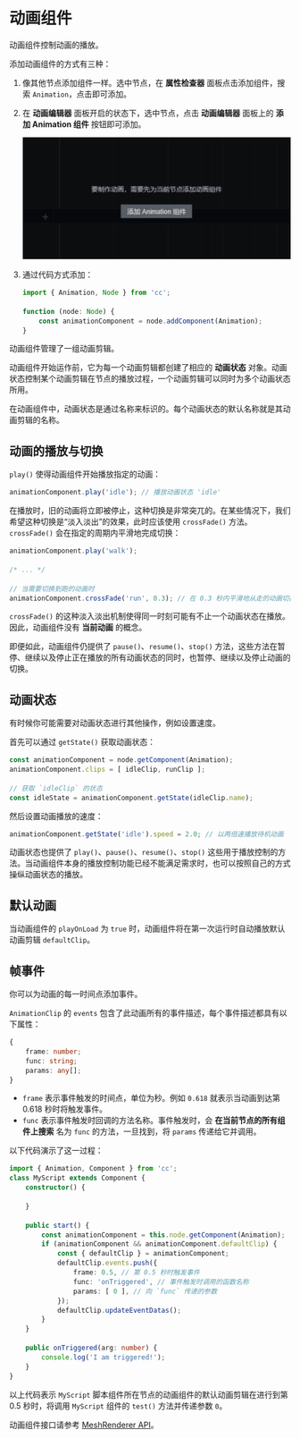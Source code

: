 # 动画组件

动画组件控制动画的播放。

添加动画组件的方式有三种：

1. 像其他节点添加组件一样。选中节点，在 **属性检查器** 面板点击添加组件，搜索 `Animation`，点击即可添加。
2. 在 **动画编辑器** 面板开启的状态下，选中节点，点击 **动画编辑器** 面板上的 **添加 Animation 组件** 按钮即可添加。

    ![](../../editor/animation/animation/add-component.jpg)

3. 通过代码方式添加：

    ```ts
    import { Animation, Node } from 'cc';

    function (node: Node) {
        const animationComponent = node.addComponent(Animation);
    }
    ```

动画组件管理了一组动画剪辑。

动画组件开始运作前，它为每一个动画剪辑都创建了相应的 **动画状态** 对象。动画状态控制某个动画剪辑在节点的播放过程，一个动画剪辑可以同时为多个动画状态所用。

在动画组件中，动画状态是通过名称来标识的。每个动画状态的默认名称就是其动画剪辑的名称。

## 动画的播放与切换

`play()` 使得动画组件开始播放指定的动画：

```ts
animationComponent.play('idle'); // 播放动画状态 'idle'
```

在播放时，旧的动画将立即被停止，这种切换是非常突兀的。在某些情况下，我们希望这种切换是“淡入淡出”的效果，此时应该使用 `crossFade()` 方法。`crossFade()` 会在指定的周期内平滑地完成切换：

```ts
animationComponent.play('walk');

/* ... */

// 当需要切换到跑的动画时
animationComponent.crossFade('run', 0.3); // 在 0.3 秒内平滑地从走的动画切换为跑的动画
```

`crossFade()` 的这种淡入淡出机制使得同一时刻可能有不止一个动画状态在播放。因此，动画组件没有 **当前动画** 的概念。

即便如此，动画组件仍提供了 `pause()`、`resume()`、`stop()` 方法，这些方法在暂停、继续以及停止正在播放的所有动画状态的同时，也暂停、继续以及停止动画的切换。

## 动画状态

有时候你可能需要对动画状态进行其他操作，例如设置速度。

首先可以通过 `getState()` 获取动画状态：

```ts
const animationComponent = node.getComponent(Animation);
animationComponent.clips = [ idleClip, runClip ];

// 获取 `idleClip` 的状态
const idleState = animationComponent.getState(idleClip.name);
```

然后设置动画播放的速度：

```ts
animationComponent.getState('idle').speed = 2.0; // 以两倍速播放待机动画
```

动画状态也提供了 `play()`、`pause()`、`resume()`、`stop()` 这些用于播放控制的方法。当动画组件本身的播放控制功能已经不能满足需求时，也可以按照自己的方式操纵动画状态的播放。

## 默认动画

当动画组件的 `playOnLoad` 为 `true` 时，动画组件将在第一次运行时自动播放默认动画剪辑 `defaultClip`。

## 帧事件

你可以为动画的每一时间点添加事件。

`AnimationClip` 的 `events` 包含了此动画所有的事件描述，每个事件描述都具有以下属性：

```ts
{
    frame: number;
    func: string;
    params: any[];
}
```

- `frame` 表示事件触发的时间点，单位为秒。例如 `0.618` 就表示当动画到达第 0.618 秒时将触发事件。
- `func` 表示事件触发时回调的方法名称。事件触发时，会 **在当前节点的所有组件上搜索** 名为 `func` 的方法，一旦找到，将 `params` 传递给它并调用。

以下代码演示了这一过程：

```ts
import { Animation, Component } from 'cc';
class MyScript extends Component {
    constructor() {

    }

    public start() {
        const animationComponent = this.node.getComponent(Animation);
        if (animationComponent && animationComponent.defaultClip) {
            const { defaultClip } = animationComponent;
            defaultClip.events.push({
                frame: 0.5, // 第 0.5 秒时触发事件
                func: 'onTriggered', // 事件触发时调用的函数名称
                params: [ 0 ], // 向 `func` 传递的参数
            });
            defaultClip.updateEventDatas();
        }
    }

    public onTriggered(arg: number) {
        console.log('I am triggered!');
    }
}
```

以上代码表示 `MyScript` 脚本组件所在节点的动画组件的默认动画剪辑在进行到第 0.5 秒时，将调用 `MyScript` 组件的 `test()` 方法并传递参数 `0`。

动画组件接口请参考 [MeshRenderer API](__APIDOC__/zh/classes/animation.animation-1.html)。
